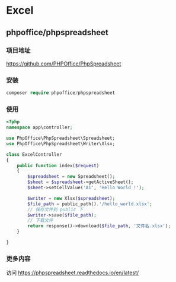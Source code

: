 # Excel

## phpoffice/phpspreadsheet

### 项目地址

https://github.com/PHPOffice/PhpSpreadsheet
  
### 安装
 
  ```php
  composer require phpoffice/phpspreadsheet
  ```
  
### 使用

```php
<?php
namespace app\controller;

use PhpOffice\PhpSpreadsheet\Spreadsheet;
use PhpOffice\PhpSpreadsheet\Writer\Xlsx;

class ExcelController
{
    public function index($request)
    {
        $spreadsheet = new Spreadsheet();
        $sheet = $spreadsheet->getActiveSheet();
        $sheet->setCellValue('A1', 'Hello World !');

        $writer = new Xlsx($spreadsheet);
        $file_path = public_path().'/hello_world.xlsx';
        // 保存文件到 public 下
        $writer->save($file_path);
        // 下载文件
        return response()->download($file_path, '文件名.xlsx');
    }

}
```
  
  
### 更多内容

访问 https://phpspreadsheet.readthedocs.io/en/latest/
  

